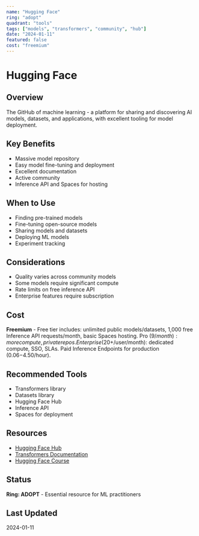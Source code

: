 ```yaml
---
name: "Hugging Face"
ring: "adopt"
quadrant: "tools"
tags: ["models", "transformers", "community", "hub"]
date: "2024-01-11"
featured: false
cost: "freemium"
---
```


# Hugging Face

## Overview
The GitHub of machine learning - a platform for sharing and discovering AI models, datasets, and applications, with excellent tooling for model deployment.

## Key Benefits
- Massive model repository
- Easy model fine-tuning and deployment
- Excellent documentation
- Active community
- Inference API and Spaces for hosting

## When to Use
- Finding pre-trained models
- Fine-tuning open-source models
- Sharing models and datasets
- Deploying ML models
- Experiment tracking

## Considerations
- Quality varies across community models
- Some models require significant compute
- Rate limits on free inference API
- Enterprise features require subscription

## Cost
**Freemium** - Free tier includes: unlimited public models/datasets, 1,000 free Inference API requests/month, basic Spaces hosting. Pro ($9/month): more compute, private repos. Enterprise ($20+/user/month): dedicated compute, SSO, SLAs. Paid Inference Endpoints for production ($0.06-$4.50/hour).

## Recommended Tools
- Transformers library
- Datasets library
- Hugging Face Hub
- Inference API
- Spaces for deployment

## Resources
- [Hugging Face Hub](https://huggingface.co/)
- [Transformers Documentation](https://huggingface.co/docs/transformers)
- [Hugging Face Course](https://huggingface.co/learn)

## Status
**Ring: ADOPT** - Essential resource for ML practitioners

## Last Updated
2024-01-11
